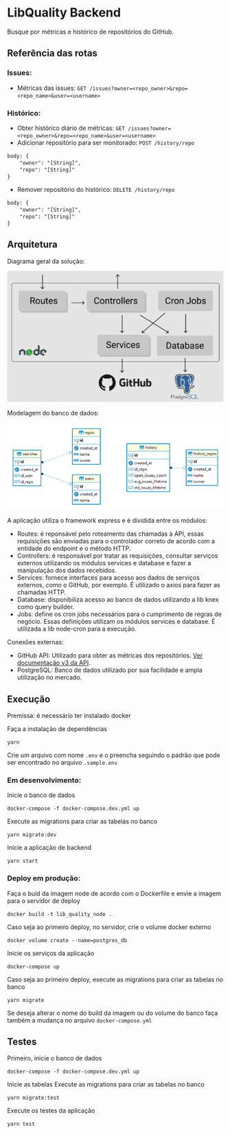 # LibQuality Backend
Busque por métricas e histórico de repositórios do GitHub.

## Referência das rotas

### Issues:
* Métricas das issues: `GET /issues?owner=<repo_owner>&repo=<repo_name>&user=<username>`

### Histórico:
* Obter histórico diário de métricas: `GET /issues?owner=<repo_owner>&repo=<repo_name>&user=<username>`
* Adicionar repositório para ser monitorado: `POST /history/repo`
```
body: {
	"owner": "[String]",
	"repo": "[String]"
}
```
* Remover repositório do histórico: `DELETE /history/repo`
```
body: {
	"owner": "[String]",
	"repo": "[String]"
}
```

## Arquitetura
Diagrama geral da solução:

![Diagrama da arquitetura](docs/architecture.png)

Modelagem do banco de dados:

![Diagrama banco](docs/database_diagram.png)

A aplicação utiliza o framework express e é dividida entre os módulos:
- Routes: é reponsável pelo roteamento das chamadas à API, essas requisições são enviadas para o controlador correto de acordo com a entidade do endpoint e o método HTTP.
- Controllers: é responsável por tratar as requisições, consultar serviços externos utilizando os módulos services e database e fazer a manipulação dos dados recebidos.
- Services: fornece interfaces para acesso aos dados de serviços externos, como o GitHub, por exemplo. É utilizado o axios para fazer as chamadas HTTP.
- Database: disponibiliza acesso ao banco de dados utilizando a lib knex como query builder.
- Jobs: define os cron jobs necessários para o cumprimento de regras de negócio. Essas definições utilizam os módulos services e database. É utilizada a lib node-cron para a execução.

Conexões externas:
- GitHub API: Utilizado para obter as métricas dos repositórios. [Ver documentação v3 da API](https://docs.github.com/en/free-pro-team@latest/rest).
- PostgreSQL: Banco de dados utilizado por sua facilidade e ampla utilização no mercado.

## Execução
Premissa: é necessário ter instalado docker

Faça a instalação de dependências
```
yarn
```

Crie um arquivo com nome `.env` e o preencha seguindo o padrão que pode ser encontrado no arquivo `.sample.env`

### Em desenvolvimento:
Inicie o banco de dados
```
docker-compose -f docker-compose.dev.yml up
```

Execute as migrations para criar as tabelas no banco
```
yarn migrate:dev
```

Inicie a aplicação de backend
```
yarn start
```

### Deploy em produção:
Faça o buid da imagem node de acordo com o Dockerfile e envie a imagem para o servidor de deploy
```
docker build -t lib_quality_node .
```

Caso seja ao primeiro deploy, no servidor, crie o volume docker externo
```
docker volume create --name=postgres_db
```

Inicie os serviços da aplicação
```
docker-compose up
```

Caso seja ao primeiro deploy, execute as migrations para criar as tabelas no banco
```
yarn migrate
```

Se deseja alterar o nome do build da imagem ou do volume do banco faça também a mudança no arquivo `docker-compose.yml`

## Testes
Primeiro, inicie o banco de dados
```
docker-compose -f docker-compose.dev.yml up
```

Inicie as tabelas
Execute as migrations para criar as tabelas no banco
```
yarn migrate:test
```

Execute os testes da aplicação
```
yarn test
```